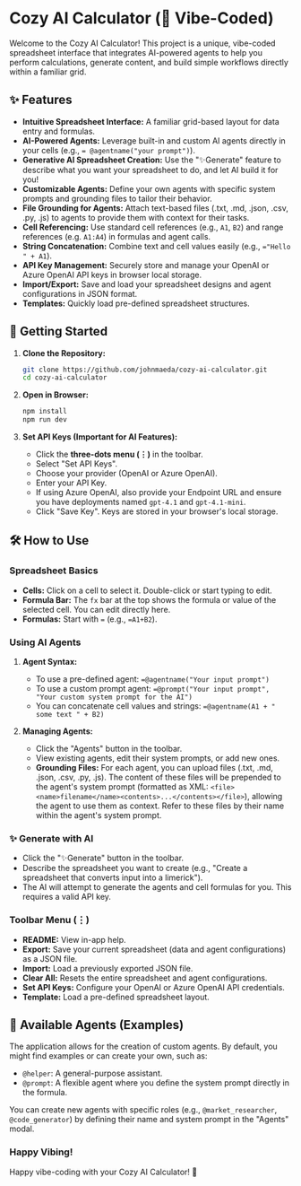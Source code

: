 # Cozy AI Calculator (🦄 Vibe-Coded)

Welcome to the Cozy AI Calculator! This project is a unique, vibe-coded spreadsheet interface that integrates AI-powered agents to help you perform calculations, generate content, and build simple workflows directly within a familiar grid.

## ✨ Features

*   **Intuitive Spreadsheet Interface:** A familiar grid-based layout for data entry and formulas.
*   **AI-Powered Agents:** Leverage built-in and custom AI agents directly in your cells (e.g., `= @agentname("your prompt")`).
*   **Generative AI Spreadsheet Creation:** Use the "✨Generate" feature to describe what you want your spreadsheet to do, and let AI build it for you!
*   **Customizable Agents:** Define your own agents with specific system prompts and grounding files to tailor their behavior.
*   **File Grounding for Agents:** Attach text-based files (.txt, .md, .json, .csv, .py, .js) to agents to provide them with context for their tasks.
*   **Cell Referencing:** Use standard cell references (e.g., `A1`, `B2`) and range references (e.g. `A1:A4`) in formulas and agent calls.
*   **String Concatenation:** Combine text and cell values easily (e.g., `="Hello " + A1`).
*   **API Key Management:** Securely store and manage your OpenAI or Azure OpenAI API keys in browser local storage.
*   **Import/Export:** Save and load your spreadsheet designs and agent configurations in JSON format.
*   **Templates:** Quickly load pre-defined spreadsheet structures.

## 🚀 Getting Started

1.  **Clone the Repository:**
    ```bash
    git clone https://github.com/johnmaeda/cozy-ai-calculator.git
    cd cozy-ai-calculator
    ```

2.  **Open in Browser:**
    ```bash
    npm install
    npm run dev
    ```    
    

3.  **Set API Keys (Important for AI Features):**
    *   Click the **three-dots menu (⋮)** in the toolbar.
    *   Select "Set API Keys".
    *   Choose your provider (OpenAI or Azure OpenAI).
    *   Enter your API Key.
    *   If using Azure OpenAI, also provide your Endpoint URL and ensure you have deployments named `gpt-4.1` and `gpt-4.1-mini`.
    *   Click "Save Key". Keys are stored in your browser's local storage.

## 🛠️ How to Use

### Spreadsheet Basics

*   **Cells:** Click on a cell to select it. Double-click or start typing to edit.
*   **Formula Bar:** The `fx` bar at the top shows the formula or value of the selected cell. You can edit directly here.
*   **Formulas:** Start with `=` (e.g., `=A1+B2`).

### Using AI Agents

1.  **Agent Syntax:**

    *   To use a pre-defined agent: `=@agentname("Your input prompt")`
    *   To use a custom prompt agent: `=@prompt("Your input prompt", "Your custom system prompt for the AI")`
    *   You can concatenate cell values and strings: `=@agentname(A1 + " some text " + B2)`

2.  **Managing Agents:**

    *   Click the "Agents" button in the toolbar.
    *   View existing agents, edit their system prompts, or add new ones.
    *   **Grounding Files:** For each agent, you can upload files (.txt, .md, .json, .csv, .py, .js). The content of these files will be prepended to the agent's system prompt (formatted as XML: `<file><name>filename</name><contents>...</contents></file>`), allowing the agent to use them as context. Refer to these files by their name within the agent's system prompt.

### ✨ Generate with AI

*   Click the "✨Generate" button in the toolbar.
*   Describe the spreadsheet you want to create (e.g., "Create a spreadsheet that converts input into a limerick").
*   The AI will attempt to generate the agents and cell formulas for you. This requires a valid API key.

### Toolbar Menu (⋮)

*   **README:** View in-app help.
*   **Export:** Save your current spreadsheet (data and agent configurations) as a JSON file.
*   **Import:** Load a previously exported JSON file.
*   **Clear All:** Resets the entire spreadsheet and agent configurations.
*   **Set API Keys:** Configure your OpenAI or Azure OpenAI API credentials.
*   **Template:** Load a pre-defined spreadsheet layout.

## 🤖 Available Agents (Examples)

The application allows for the creation of custom agents. By default, you might find examples or can create your own, such as:

*   `@helper`: A general-purpose assistant.
*   `@prompt`: A flexible agent where you define the system prompt directly in the formula.

You can create new agents with specific roles (e.g., `@market_researcher`, `@code_generator`) by defining their name and system prompt in the "Agents" modal.

### Happy Vibing!

Happy vibe-coding with your Cozy AI Calculator! 🦄
